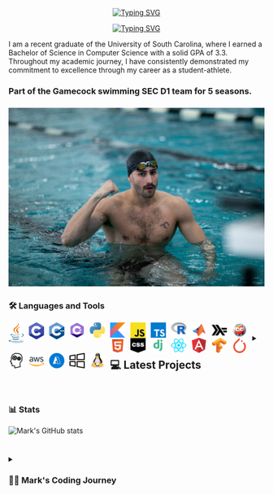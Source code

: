 <div align="center">
  <p>
    <a href="https://git.io/typing-svg"><img src="https://readme-typing-svg.demolab.com?font=Fira+Code&size=30&pause=1000&color=F70C0E&center=true&repeat=false&random=false&width=435&lines=Mark+Shperkin" alt="Typing SVG" /></a>
  </p>
  
  <p>
<a href="https://git.io/typing-svg"><img src="https://readme-typing-svg.demolab.com?font=Fira+Code&pause=1000&color=F70000&center=true&random=false&width=435&lines=Student-Athlete;Computer+Science;Passionate+developer+from+Israel" alt="Typing SVG" /></a>
  </p>
</div>

I am a recent graduate of the University of South Carolina, where I earned a Bachelor of Science in Computer Science with a solid GPA of 3.3. Throughout my academic journey, I have consistently demonstrated my commitment to excellence through my career as a student-athlete.

<h3>Part of the Gamecock swimming SEC D1 team for 5 seasons.<h3>

<div id="header" align="center">
<img src="swimming.jpg" width="900"/>
</div>

### :hammer_and_wrench: Languages and Tools

<img align="left" alt="Java" width="30px" style="padding-right:10px;" src="/icons/java-programming-language-icon.svg"/>
<img align="left" alt="C" width="30px" style="padding-right:10px;" src="/icons/c-program-icon.svg" />
<img align="left" alt="C++" width="30px" style="padding-right:10px;" src="/icons/c-plus-plus-programming-language-icon.svg" />
<img align="left" alt="C#" width="30px" style="padding-right:10px;" src="/icons/c-sharp-programming-language-icon.svg" />
<img align="left" alt="Python" width="30px" style="padding-right:10px;" src="/icons/python-programming-language-icon.svg" />
<img align="left" alt="Kotlin" width="30px" style="padding-right:10px;" src="/icons/kotlin-programming-language-icon.svg" />
<img align="left" alt="JavaScript" width="30px" style="padding-right:10px;" src="/icons/javascript-programming-language-icon.svg" />
<img align="left" alt="TypeScript" width="30px" style="padding-right:10px;" src="/icons/typescript-programming-language-icon.svg" />
<img align="left" alt="R" width="30px" style="padding-right:10px;" src="/icons/r-programming-language-icon.svg" />
<img align="left" alt="MATLAB" width="30px" style="padding-right:10px;" src="/icons/matlab-svgrepo-com.svg" />
<img align="left" alt="Haskell" width="30px" style="padding-right:10px;" src="/icons/haskell-svgrepo-com.svg" />
<img align="left" alt="Prolog" width="30px" style="padding-right:10px;" src="/icons/prolog-svgrepo-com (1).svg" />
<img align="left" alt="HTML" width="30px" style="padding-right:10px;" src="/icons/html-5-svgrepo-com.svg" />
<img align="left" alt="CSS" width="30px" style="padding-right:10px;" src="/icons/css-svgrepo-com.svg" />
<img align="left" alt="Django" width="30px" style="padding-right:10px;" src="/icons/django-svgrepo-com.svg" />
<img align="left" alt="React" width="30px" style="padding-right:10px;" src="/icons//react-svgrepo-com.svg" />
<img align="left" alt="Angular" width="30px" style="padding-right:10px;" src="/icons/angular-icon-svgrepo-com.svg" />
<img align="left" alt="TensorFlow" width="30px" style="padding-right:10px;" src="/icons/tensorflow-svgrepo-com.svg" />
<img align="left" alt="PyTorch" width="30px" style="padding-right:10px;" src="/icons/pytorch-svgrepo-com.svg" />
<img align="left" alt="NLP" width="30px" style="padding-right:10px;" src="/icons/nlp-neurolinguistic-programation-svgrepo-com.svg" />
<img align="left" alt="AWS" width="30px" style="padding-right:10px;" src="/icons/aws-svgrepo-com.svg" />
<img align="left" alt="Azure" width="30px" style="padding-right:10px;" src="/icons/azure-v2-svgrepo-com.svg" />
<img align="left" alt="Windows" width="30px" style="padding-right:10px;" src="/icons/windows-svgrepo-com.svg" />
<img align="left" alt="Linux" width="30px" style="padding-right:10px;" src="/icons/linux-tux-svgrepo-com.svg" />

#

<!-- BEGIN PROJECTS-CARDS -->

<details> 
  <summary><h2></>💻 Latest Projects</h2></summary>

  <h3>Connect Four AI Agent</h3>
  <p align="left">
    AI agent that plays the Connect Four game using a minimax algorithm with alpha-beta pruning.
  </p>
  <p align="left">
    <a href="https://github.com/markshperkin/Game-AI">View Project</a>
  </p>
  
#

  <h3>Backgammon AI Agent</h3>
  <p align="left">
    Rule-based chatbot integrated with an AI agent that plays backgammon using the MinMax search method.
  </p>
  <p align="left">
    <em>This project is still in progress.</em>
  </p>
  <p align="left">
    <a href="https://github.com/markshperkin/CSCE580-MarkShperkin-repo">View Project</a>
  </p>

#

  <h3>Android Applications</h3>
  <ul>
    <li>
      <strong><a href="https://github.com/markshperkin/location">Location:</a></strong> Mobile application designed to retrieve user location and display it on a Google Map interface using Google Maps API key.
    </li>
    <li>
      <strong><a href="https://github.com/markshperkin/CameraXApp">CameraXApp:</a></strong> Mobile application enabling users to capture photos and videos, with additional photo editing capabilities.
    </li>
    <li>
      <strong><a href="https://github.com/markshperkin/MiniPaint">MiniPaint:</a></strong> Mobile application allowing users to express creativity through drawing, equipped with diverse drawing tools.
    </li>
    <li>
      <strong><a href="https://github.com/markshperkin/Sensor-Game-Application">Sensor-Game-Application:</a></strong> Mobile application offering users an engaging gaming experience utilizing the device's built-in sensors.
    </li>
  </ul>

#

  <a href="https://github.com/markshperkin?tab=repositories"><img alt="All Repositories" title="All Repositories" src="https://custom-icon-badges.demolab.com/badge/-Click%20Here%20For%20All%20My%20Repos-1F222E?style=for-the-badge&logoColor=white&logo=repo"/></a>
</details>

<!-- END PROJECTS-CARDS -->




#

### 📊 Stats

![Mark's GitHub stats](https://github-readme-stats.vercel.app/api?username=markshperkin&show_icons=true&theme=gruvbox)

<!-- ![GitHub Streak](https://streak-stats.demolab.com?user=ForrestKnight&theme=gruvbox&border_radius=4.5) -->

#

<details>
 <summary><h3>👨‍💻 Mark's Coding Journey</h3></summary>
<h2>Blossoming Passion and the Thrill of the Challenge:</h2>

My passion for coding blossomed at the University of South Carolina, where I was constantly challenged and inspired by a supportive community. One of the most rewarding aspects of my coding journey has been the immense satisfaction that comes from solving coding problems. It is about cracking a complex puzzle or finally reaching the summit after a challenging climb. The initial frustration of grappling with a problem, followed by the "aha!" moment when the solution clicks into place, is a uniquely exhilarating experience.

<h2>Fueled by Accomplishment:</h2>

This sense of accomplishment fuels my motivation to tackle even more intricate challenges. It's a continuous learning process, where every solved problem opens the door to new possibilities and ignites a desire to explore further. The joy of problem-solving is what truly fuels my passion for coding and propels me forward on this exciting journey.

<h2>Embracing the Real World:</h2>

Graduation marks a transition from the structured learning environment to the dynamic world of professional development. While the curriculum and specific problem sets may change, the thrill of problem-solving and the satisfaction it brings remain constant. I'm eager to test my skills in real-world scenarios, tackling complex problems that impact businesses and communities. The prospect of collaborating with experienced developers and contributing solutions that address tangible challenges is incredibly exciting. I'm confident that the foundation I built at USC, coupled with the continuous learning spirit fostered by the coding community, will equip me to navigate these new challenges and experience the profound satisfaction that comes with making a real-world impact through code.

  

